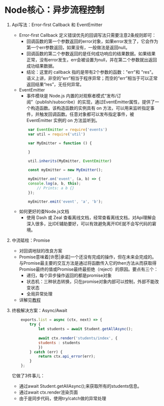 # Node核心：异步流程控制

1. Api写法：Error-first Callback 和 EventEmitter
    * Error-first Callback 定义错误优先的回调写法只需要注意2条规则即可：
        * 回调函数的第一个参数返回的error对象，如果error发生了，它会作为第一个err参数返回，如果没有，一般做法是返回null。
        * 回调函数的第二个参数返回的是任何成功响应的结果数据。如果结果正常，没有error发生，err会被设置为null，并在第二个参数就出返回成功结果数据。
        * 结论：这里的 callback 指的是带有2个参数的函数："err"和 "res"。语义上讲，非空的“err”相当于程序异常；而空的“err”相当于可以正常返回结果“res”，无任何异常。
    * EventEmitter
        * 事件模块是 Node.js 内置的对观察者模式“发布/订阅”（publish/subscribe）的实现，通过EventEmitter属性，提供了一个构造函数。该构造函数的实例具有 on 方法，可以用来监听指定事件，并触发回调函数。任意对象都可以发布指定事件，被 EventEmitter 实例的 on 方法监听到。
        ```javascript
            var EventEmitter = require('events')
            var util = require('util')

            var MyEmitter = function () {
            
            }

            util.inherits(MyEmitter, EventEmitter)

            const myEmitter = new MyEmitter();

            myEmitter.on('event', (a, b) => {
            console.log(a, b, this);
                // Prints: a b {}
            });

            myEmitter.emit('event', 'a', 'b');
        ```
    * 如何更好的查Node.js文档
        * 使用 Dash 或 Zeal 查看离线文档，经常查看离线文档，对Api理解会深入很多，比IDE辅助要好，可以有效避免离开IDE就不会写代码的窘境。

2. 中流砥柱：Promise
    * 对回调地狱的改良方案
    * Promise意味着[许愿|承诺]一个还没有完成的操作，但在未来会完成的。与Promise最主要的交互方法是通过将函数传入它的then方法从而获取得Promise最终的值或Promise最终最拒绝（reject）的原因。要点有三个：
        * 递归，每个异步操作返回的都是promise对象
        * 状态机：三种状态转换，只在promise对象内部可以控制，外部不能改变状态
        * 全局异常处理
    * 详解见[教程](https://github.com/i5ting/How-to-learn-node-correctly)
  
3. 终极解决方案：Async/Await
    ```javascript
        exports.list = async (ctx, next) => {
            try {
                let students = await Student.getAllAsync();
            
                await ctx.render('students/index', {
                students : students
                })
            } catch (err) {
                return ctx.api_error(err);
            }
        };
    ```
    它做了3件事儿：
    * 通过await Student.getAllAsync();来获取所有的students信息。
    * 通过await ctx.render渲染页面
    * 由于是同步代码，使用try/catch做的异常处理